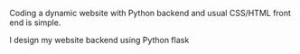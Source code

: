 Coding a dynamic website with Python backend and usual CSS/HTML front end is simple.

I design my website backend using Python flask

